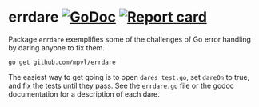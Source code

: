 # errdare [![GoDoc](https://godoc.org/github.com/mpvl/errdare?status.svg)](http://godoc.org/github.com/mpvl/errdare) [![Report card](https://goreportcard.com/badge/github.com/mpvl/errdare)](https://goreportcard.com/report/github.com/mpvl/errdare)


Package `errdare` exemplifies some of the challenges of Go error handling by
daring anyone to fix them.

```go get github.com/mpvl/errdare```

The easiest way to get going is to open `dares_test.go`, set `dareOn` to true,
and fix the tests until they pass. See the `errdare.go` file or the godoc
documentation for a description of each dare.